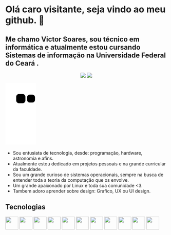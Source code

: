 # Olá caro visitante, seja vindo ao meu github. 👋
## Me chamo Victor Soares, sou técnico em informática e atualmente estou cursando Sistemas de informação na Universidade Federal do Ceará .
<div align="center" display="inline">
<img    src="https://github-readme-stats.vercel.app/api?username=soaresWT&show_icons=true&theme=radical&include_all_commits=true&count_private=true " />
<img src="https://github-readme-stats.vercel.app/api/top-langs/?username=soaresWT&layout=compact&theme=radical " />
</div>

 ![Snake animation](https://github.com/rafaballerini/rafaballerini/blob/output/github-contribution-grid-snake.svg)

* Sou entusiata de tecnologia, desde: programação, hardware, astronomia e afins.
* Atualmente estou dedicado em projetos pessoais e na grande curricular da faculdade.
* Sou um grande curioso de sistemas operacionais, sempre na busca de entender toda a teoria da computação que os envolve.
* Um grande apaixonado por Linux e toda sua comunidade <3.
* Tambem adoro aprender sobre design: Grafico, UX ou UI design.



## Tecnologias
<img src="https://cdn.jsdelivr.net/gh/devicons/devicon/icons/javascript/javascript-plain.svg" width="40" height="40" style="max-width:100%;"></img>
<img src="https://cdn.jsdelivr.net/gh/devicons/devicon/icons/html5/html5-original.svg" width="40" height="40" style="max-width:100%;"></img>
<img src="https://cdn.jsdelivr.net/gh/devicons/devicon/icons/css3/css3-original.svg" width="40" height="40" style="max-width:100%;"></img>
<img src="https://cdn.jsdelivr.net/gh/devicons/devicon/icons/c/c-original.svg" width="40" height="40" style="max-width:100%;"></img>
<img src="https://cdn.jsdelivr.net/gh/devicons/devicon/icons/php/php-plain.svg" width="40" height="40" style="max-width:100%;"></img>
<img src="https://cdn.jsdelivr.net/gh/devicons/devicon/icons/cplusplus/cplusplus-plain.svg" width="40" height="40" style="max-width:100%;"></img>
<img src="https://cdn.jsdelivr.net/gh/devicons/devicon/icons/inkscape/inkscape-original.svg" width="40" height="40" style="max-width:100%;"></img>
<img src="https://cdn.jsdelivr.net/gh/devicons/devicon/icons/figma/figma-original.svg" width="40" height="40" style="max-width:100%;"></img>
<img src="https://cdn.jsdelivr.net/gh/devicons/devicon/icons/github/github-original.svg" width="40" height="40" style="max-width:100%;"></img>
<img src="https://cdn.jsdelivr.net/gh/devicons/devicon/icons/git/git-original.svg" width="40" height="40" style="max-width:100%;"></img>
<img src="https://cdn.jsdelivr.net/gh/devicons/devicon/icons/linux/linux-original.svg" width="40" height="40" style="max-width:100%;"></img>










<!--
**soaresWT/soaresWT** is a ✨ _special_ ✨ repository because its `README.md` (this file) appears on your GitHub profile.

Here are some ideas to get you started:
[![Top Langs](https://github-readme-stats.vercel.app/api/top-langs/?username=soaresWT&layout=compact&theme=radical)](https://github.com/soaresWT/github-readme-stats)

![soaresWT's GitHub stats](https://github-readme-stats.vercel.app/api?username=soaresWT&show_icons=true&theme=radical)
- 🔭 I’m currently working on ...
- 🌱 I’m currently learning ...
- 👯 I’m looking to collaborate on ...
- 🤔 I’m looking for help with ...
- 💬 Ask me about ...
- 📫 How to reach me: ...
- 😄 Pronouns: ...
- ⚡ Fun fact: ...
-->
